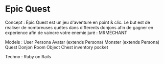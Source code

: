 # Epic Quest

Concept :
	Epic Quest est un jeu d'aventure en point & clic. Le but est de réaliser de nombreuses quêtes dans differents donjons afin de gagner en experience afin de vaincre votre enemie juré : MRMECHANT

Models :
	User
	Persona
	Avatar (extends Persona)
	Monster (extends Persona)
	Quest
	Donjon
	Room
	Object
	Chest
	inventory
	pocket

Techno :
	Ruby on Rails

